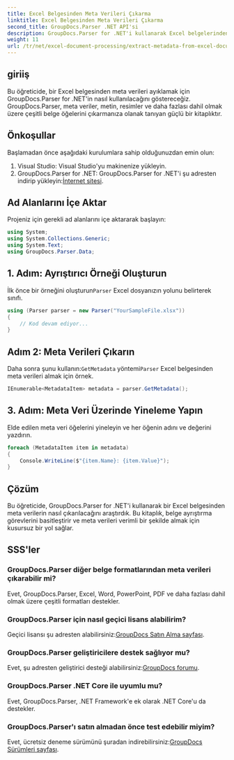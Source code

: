 ```yaml
---
title: Excel Belgesinden Meta Verileri Çıkarma
linktitle: Excel Belgesinden Meta Verileri Çıkarma
second_title: GroupDocs.Parser .NET API'si
description: GroupDocs.Parser for .NET'i kullanarak Excel belgelerinden meta verileri nasıl çıkaracağınızı öğrenin. Bu adım adım öğreticiyi izleyin.
weight: 11
url: /tr/net/excel-document-processing/extract-metadata-from-excel-document/
---
```

## giriiş
Bu öğreticide, bir Excel belgesinden meta verileri ayıklamak için GroupDocs.Parser for .NET'in nasıl kullanılacağını göstereceğiz. GroupDocs.Parser, meta veriler, metin, resimler ve daha fazlası dahil olmak üzere çeşitli belge öğelerini çıkarmanıza olanak tanıyan güçlü bir kitaplıktır.
## Önkoşullar
Başlamadan önce aşağıdaki kurulumlara sahip olduğunuzdan emin olun:
1. Visual Studio: Visual Studio'yu makinenize yükleyin.
2.  GroupDocs.Parser for .NET: GroupDocs.Parser for .NET'i şu adresten indirip yükleyin:[İnternet sitesi](https://releases.groupdocs.com/parser/net/).

## Ad Alanlarını İçe Aktar
Projeniz için gerekli ad alanlarını içe aktararak başlayın:
```csharp
using System;
using System.Collections.Generic;
using System.Text;
using GroupDocs.Parser.Data;
```
## 1. Adım: Ayrıştırıcı Örneği Oluşturun
 İlk önce bir örneğini oluşturun`Parser` Excel dosyanızın yolunu belirterek sınıfı.
```csharp
using (Parser parser = new Parser("YourSampleFile.xlsx"))
{
    // Kod devam ediyor...
}
```
## Adım 2: Meta Verileri Çıkarın
 Daha sonra şunu kullanın:`GetMetadata` yöntemi`Parser` Excel belgesinden meta verileri almak için örnek.
```csharp
IEnumerable<MetadataItem> metadata = parser.GetMetadata();
```
## 3. Adım: Meta Veri Üzerinde Yineleme Yapın
Elde edilen meta veri öğelerini yineleyin ve her öğenin adını ve değerini yazdırın.
```csharp
foreach (MetadataItem item in metadata)
{
    Console.WriteLine($"{item.Name}: {item.Value}");
}
```

## Çözüm
Bu öğreticide, GroupDocs.Parser for .NET'i kullanarak bir Excel belgesinden meta verilerin nasıl çıkarılacağını araştırdık. Bu kitaplık, belge ayrıştırma görevlerini basitleştirir ve meta verileri verimli bir şekilde almak için kusursuz bir yol sağlar.

## SSS'ler
### GroupDocs.Parser diğer belge formatlarından meta verileri çıkarabilir mi?
Evet, GroupDocs.Parser, Excel, Word, PowerPoint, PDF ve daha fazlası dahil olmak üzere çeşitli formatları destekler.
### GroupDocs.Parser için nasıl geçici lisans alabilirim?
 Geçici lisansı şu adresten alabilirsiniz:[GroupDocs Satın Alma sayfası](https://purchase.groupdocs.com/temporary-license/).
### GroupDocs.Parser geliştiricilere destek sağlıyor mu?
 Evet, şu adresten geliştirici desteği alabilirsiniz:[GroupDocs forumu](https://forum.groupdocs.com/c/parser/17).
### GroupDocs.Parser .NET Core ile uyumlu mu?
Evet, GroupDocs.Parser, .NET Framework'e ek olarak .NET Core'u da destekler.
### GroupDocs.Parser'ı satın almadan önce test edebilir miyim?
 Evet, ücretsiz deneme sürümünü şuradan indirebilirsiniz:[GroupDocs Sürümleri sayfası](https://releases.groupdocs.com/).